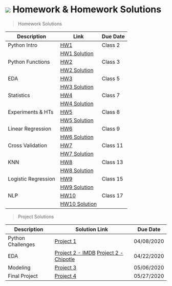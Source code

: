 # ![](https://ga-dash.s3.amazonaws.com/production/assets/logo-9f88ae6c9c3871690e33280fcf557f33.png) Homework & Homework Solutions

> Homework Solutions

| Description | Link | Due Date |
| --- | --- | --- |
| Python Intro | [HW1](../lessons/required/development-environment/practice/ipynb_practice1.ipynb) | Class 2 |
| | [HW1 Solution](https://git.generalassemb.ly/jbernhard-nw/Data-Science-GA-SF-64/blob/master/homework_solns/HW1_solution.ipynb) |  |
| Python Functions | [HW2](../lessons/required/python-foundations/practice/python-functions-lab-master/python-functions.ipynb) | Class 3 |
|  | [HW2 Solution](https://git.generalassemb.ly/jbernhard-nw/Data-Science-GA-SF-64/blob/master/homework_solns/HW2_Solution.ipynb)  |  |
| EDA | [HW3](../lessons/required/exploratory-data-analysis/practice/eda-data_cleaning_intro-lab-master/pandas-cleaning-apply.ipynb) | Class 5 |
|  | [HW3 Solution](https://git.generalassemb.ly/jbernhard-nw/Data-Science-GA-SF-64/blob/master/homework_solns/HW3_solution.ipynb)  |  |
| Statistics | [HW4](../lessons/required/statistics-refresher/practice/python-descriptive_statistics_numpy-lab-master/describe-sales-data.ipynb) | Class 7 |
|  | [HW4 Solution](./HW4_solution.ipynb)  |  |
| Experiments & HTs | [HW5](../lessons/required/experiments-hypothesis-tests/practice/eda-music_data_blogging-lab-master/eda-with-billboard-data-lab.ipynb) | Class 8 |
|  | [HW5 Solution](./HW5_solution.ipynb)  |  |
| Linear Regression | [HW6](../lessons/required/linear-regression/practice/linear_regression-review-lab-starter.ipynb) | Class 9 |
|  | [HW6 Solution](https://git.generalassemb.ly/jbernhard-nw/Data-Science-GA-SF-64/blob/master/homework_solns/HW6_solution.ipynb)  |  |
| Cross Validation | [HW7](../lessons/required/train-test-split-bias-variance/bias-and-variance.ipynb) | Class 11 |
|  | [HW7 Solution](https://git.generalassemb.ly/jbernhard-nw/Data-Science-GA-SF-64/blob/master/homework_solns/HW7_solution.ipynb)  |  |
| KNN | [HW8](../lessons/required/knn-classification/practice/NHL_classification_with_knn-lab.ipynb) | Class 13 |
|  | [HW8 Solution](https://git.generalassemb.ly/jbernhard-nw/Data-Science-GA-SF-64/blob/master/homework_solns/HW8_solution.ipynb)  |  |
| Logistic Regression | [HW9](../lessons/required/logistic-regression/practice/LogisticRegression-BankMarketing-Lab.ipynb) | Class 15 |
|  | [HW9 Solution](https://git.generalassemb.ly/jbernhard-nw/Data-Science-GA-SF-64/blob/master/homework_solns/HW9_solution.ipynb)  |  |
| NLP | [HW10](../lessons/required/natural-language-processing/practice/intro_to_nlp-lab.ipynb) | Class 17 |
|  | [HW10 Solution](./intro_to_nlp-lab-solutions.ipynb)  | |


> Project Solutions

| Description | Solution Link | Due Date |
| --- | --- | --- |
| Python Challenges | [Project 1](https://git.generalassemb.ly/jbernhard-nw/Data-Science-GA-SF-64/blob/master/homework_solns/Project1_solution.ipynb) | 04/08/2020 |
| EDA | [Project 2 - IMDB](https://git.generalassemb.ly/jbernhard-nw/Data-Science-GA-SF-64/blob/master/homework_solns/Project2_solution_imdb.ipynb) [Project 2 - Chipotle](https://git.generalassemb.ly/jbernhard-nw/Data-Science-GA-SF-64/blob/master/homework_solns/Project2_solution_chipotle.ipynb) | 04/22/2020 |
| Modeling | [Project 3](https://git.generalassemb.ly/jbernhard-nw/Data-Science-GA-SF-64/tree/master/projects/required/project-housing-data) | 05/06/2020 |
| Final Project | [Project 4](https://git.generalassemb.ly/jbernhard-nw/Data-Science-GA-SF-64/tree/master/projects/required/project-final) | 05/27/2020 |
